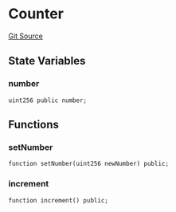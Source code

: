 # Counter
[Git Source](https://github.com//Team3dVidyaGames/InventoryContractV3_erc1155/blob/8aeb926b6bb8ebeefff16a446c767100764956ab/src/Counter.sol)


## State Variables
### number

```solidity
uint256 public number;
```


## Functions
### setNumber


```solidity
function setNumber(uint256 newNumber) public;
```

### increment


```solidity
function increment() public;
```

